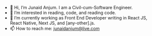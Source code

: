 - 👋 Hi, I’m Junaid Anjum. I am a Civil-cum-Software Engineer.
- 👀 I’m interested in reading, code, and reading code.
- 🌱 I’m currently working as Front End Developer writing in React JS, React Native, Next JS, and [any-other].js.
- 📫 How to reach me: junaidanjum@live.com

<!---
junaidanjum/junaidanjum is a ✨ special ✨ repository because its `README.md` (this file) appears on your GitHub profile.
You can click the Preview link to take a look at your changes.
--->

